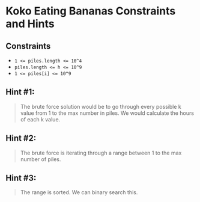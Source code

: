# Koko Eating Bananas Constraints and Hints

## Constraints
-   `1 <= piles.length <= 10^4`
-   `piles.length <= h <= 10^9`
-   `1 <= piles[i] <= 10^9`

## Hint #1:
> The brute force solution would be to go through every possible k value from 1 to the max number in piles. We would calculate the hours of each k value.

## Hint #2: 
> The brute force is iterating through a range between 1 to the max number of piles.

## Hint #3:
> The range is sorted. We can binary search this.